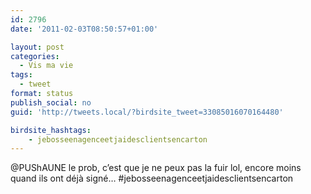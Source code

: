 ```yaml
---
id: 2796
date: '2011-02-03T08:50:57+01:00'

layout: post
categories:
  - Vis ma vie
tags:
  - tweet
format: status
publish_social: no
guid: 'http://tweets.local/?birdsite_tweet=33085016070164480'

birdsite_hashtags:
    - jebosseenagenceetjaidesclientsencarton
---
```


@PUShAUNE le prob, c’est que je ne peux pas la fuir lol, encore moins quand ils ont déjà signé… #jebosseenagenceetjaidesclientsencarton